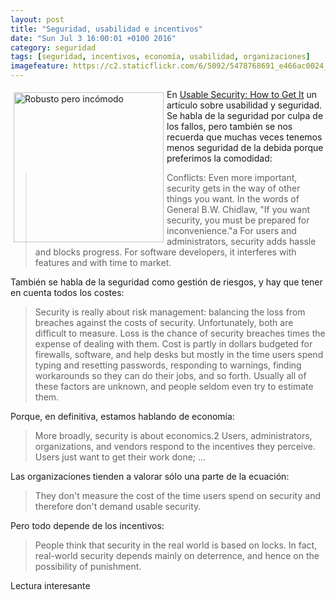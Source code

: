 ```yaml
---
layout: post
title: "Seguridad, usabilidad e incentivos"
date: "Sun Jul 3 16:00:01 +0100 2016"
category: seguridad
tags: [seguridad, incentivos, economía, usabilidad, organizaciones]
imagefeature: https://c2.staticflickr.com/6/5092/5478768691_e466ac0024_m.jpg
---
```






<a href="https://www.flickr.com/photos/fernand0/5478768691" title="Robusto pero incómodo"><img src="https://c2.staticflickr.com/6/5092/5478768691_e466ac0024_m.jpg" width="240"  alt="Robusto pero incómodo" style="float:left; margin:5px"></a>
En [Usable Security: How to Get It](http://cacm.acm.org/magazines/2009/11/48419-usable-security-how-to-get-it/fulltext) un artículo sobre usabilidad y seguridad. Se habla de la seguridad por culpa de los fallos, pero también se nos recuerda que muchas veces tenemos menos seguridad de la debida porque preferimos la comodidad:

> Conflicts: Even more important, security gets in the way of other things you want. In the words of General B.W. Chidlaw, "If you want security, you must be prepared for inconvenience."a For users and administrators, security adds hassle and blocks progress. For software developers, it interferes with features and with time to market.

También se habla de la seguridad como gestión de riesgos, y hay que tener en cuenta todos los costes: 

> Security is really about risk management: balancing the loss from breaches against the costs of security. Unfortunately, both are difficult to measure. Loss is the chance of security breaches times the expense of dealing with them. Cost is partly in dollars budgeted for firewalls, software, and help desks but mostly in the time users spend typing and resetting passwords, responding to warnings, finding workarounds so they can do their jobs, and so forth. Usually all of these factors are unknown, and people seldom even try to estimate them.

Porque, en definitiva, estamos hablando de economía:

> More broadly, security is about economics.2 Users, administrators, organizations, and vendors respond to the incentives they perceive. Users just want to get their work done; ...

Las organizaciones tienden a valorar sólo una parte de la ecuación:

> They don't measure the cost of the time users spend on security and therefore don't demand usable security.

Pero todo depende de los incentivos:

> People think that security in the real world is based on locks. In fact, real-world security depends mainly on deterrence, and hence on the possibility of punishment. 

Lectura interesante
